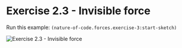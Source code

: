 # Exercise 2.3 - Invisible force

Run this example: `(nature-of-code.forces.exercise-3:start-sketch)`

![Exercise 2.3 - Invisible
force](/screenshots/Exercise%202.3%20-%20Invisible%20force.gif)
